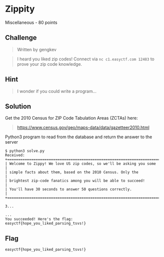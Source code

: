 # Zippity
Miscellaneous - 80 points

## Challenge 
> Written by gengkev

>I heard you liked zip codes! Connect via `nc c1.easyctf.com 12483` to prove your zip code knowledge.

## Hint
>I wonder if you could write a program...

## Solution

Get the 2010 Census for ZIP Code Tabulation Areas (ZCTAs) here:
> https://www.census.gov/geo/maps-data/data/gazetteer2010.html

Python3 program to read from the database and return the answer to the server

	$ python3 solve.py 
	Received: +======================================================================+
	| Welcome to Zippy! We love US zip codes, so we'll be asking you some  |
	| simple facts about them, based on the 2010 Census. Only the          |
	| brightest zip-code fanatics among you will be able to succeed!       |
	| You'll have 30 seconds to answer 50 questions correctly.             |
	+======================================================================+

	3...

	...
	You succeeded! Here's the flag:
	easyctf{hope_you_liked_parsing_tsvs!}

## Flag
`easyctf{hope_you_liked_parsing_tsvs!}`